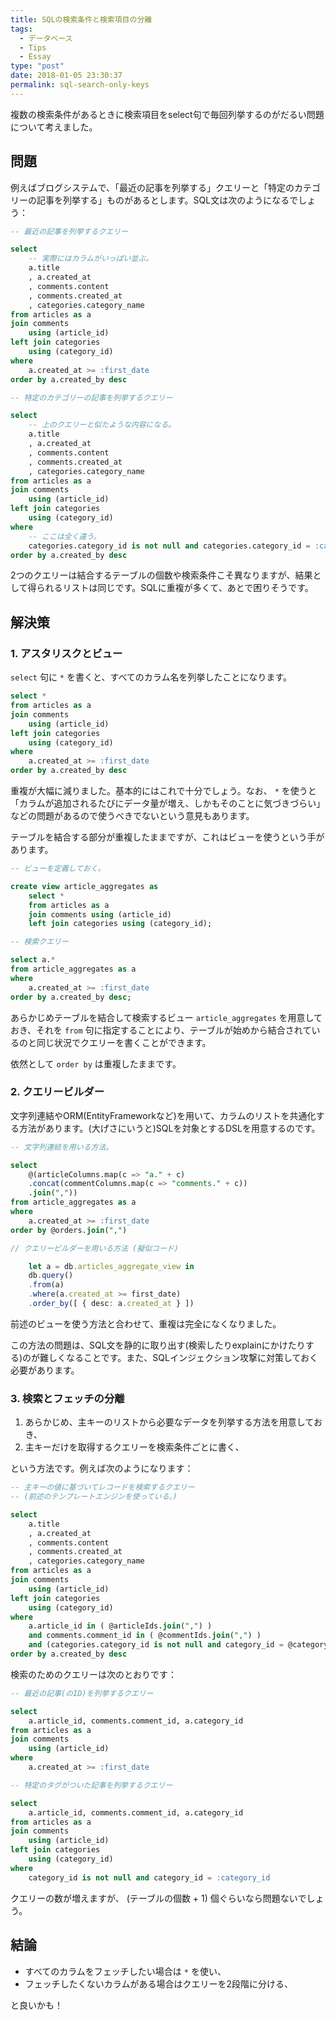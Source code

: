 ```yaml
---
title: SQLの検索条件と検索項目の分離
tags:
  - データベース
  - Tips
  - Essay
type: "post"
date: 2018-01-05 23:30:37
permalink: sql-search-only-keys
---
```


複数の検索条件があるときに検索項目をselect句で毎回列挙するのがだるい問題について考えました。

<!--more-->

## 問題

例えばブログシステムで、「最近の記事を列挙する」クエリーと「特定のカテゴリーの記事を列挙する」ものがあるとします。SQL文は次のようになるでしょう：

```sql
-- 最近の記事を列挙するクエリー

select
    -- 実際にはカラムがいっぱい並ぶ。
    a.title
    , a.created_at
    , comments.content
    , comments.created_at
    , categories.category_name
from articles as a
join comments
    using (article_id)
left join categories
    using (category_id)
where
    a.created_at >= :first_date
order by a.created_by desc
```

```sql
-- 特定のカテゴリーの記事を列挙するクエリー

select
    -- 上のクエリーと似たような内容になる。
    a.title
    , a.created_at
    , comments.content
    , comments.created_at
    , categories.category_name
from articles as a
join comments
    using (article_id)
left join categories
    using (category_id)
where
    -- ここは全く違う。
    categories.category_id is not null and categories.category_id = :category_id
order by a.created_by desc
```

2つのクエリーは結合するテーブルの個数や検索条件こそ異なりますが、結果として得られるリストは同じです。SQLに重複が多くて、あとで困りそうです。

## 解決策
### 1. アスタリスクとビュー
`select` 句に `*` を書くと、すべてのカラム名を列挙したことになります。

```sql
select *
from articles as a
join comments
    using (article_id)
left join categories
    using (category_id)
where
    a.created_at >= :first_date
order by a.created_by desc
```

重複が大幅に減りました。基本的にはこれで十分でしょう。なお、 `*` を使うと「カラムが追加されるたびにデータ量が増え、しかもそのことに気づきづらい」などの問題があるので使うべきでないという意見もあります。

テーブルを結合する部分が重複したままですが、これはビューを使うという手があります。

```sql
-- ビューを定義しておく。

create view article_aggregates as
    select *
    from articles as a
    join comments using (article_id)
    left join categories using (category_id);

-- 検索クエリー

select a.*
from article_aggregates as a
where
    a.created_at >= :first_date
order by a.created_by desc;
```

あらかじめテーブルを結合して検索するビュー  `article_aggregates` を用意しておき、それを `from` 句に指定することにより、テーブルが始めから結合されているのと同じ状況でクエリーを書くことができます。

依然として ``order by`` は重複したままです。

### 2. クエリービルダー

文字列連結やORM(EntityFrameworkなど)を用いて、カラムのリストを共通化する方法があります。(大げさにいうと)SQLを対象とするDSLを用意するのです。

```sql
-- 文字列連結を用いる方法。

select
    @(articleColumns.map(c => "a." + c)
    .concat(commentColumns.map(c => "comments." + c))
    .join(","))
from article_aggregates as a
where
    a.created_at >= :first_date
order by @orders.join(",")
```

```typescript
// クエリービルダーを用いる方法 (擬似コード)

    let a = db.articles_aggregate_view in
    db.query()
    .from(a)
    .where(a.created_at >= first_date)
    .order_by([ { desc: a.created_at } ])
```

前述のビューを使う方法と合わせて、重複は完全になくなりました。

この方法の問題は、SQL文を静的に取り出す(検索したりexplainにかけたりする)のが難しくなることです。また、SQLインジェクション攻撃に対策しておく必要があります。

### 3. 検索とフェッチの分離

1. あらかじめ、主キーのリストから必要なデータを列挙する方法を用意しておき、
1. 主キーだけを取得するクエリーを検索条件ごとに書く、

という方法です。例えば次のようになります：

```sql
-- 主キーの値に基づいてレコードを検索するクエリー
-- (前述のテンプレートエンジンを使っている。)

select
    a.title
    , a.created_at
    , comments.content
    , comments.created_at
    , categories.category_name
from articles as a
join comments
    using (article_id)
left join categories
    using (category_id)
where
    a.article_id in ( @articleIds.join(",") )
    and comments.comment_id in ( @commentIds.join(",") )
    and (categories.category_id is not null and category_id = @categoryId)
order by a.created_by desc
```

検索のためのクエリーは次のとおりです：

```sql
-- 最近の記事(のID)を列挙するクエリー

select
    a.article_id, comments.comment_id, a.category_id
from articles as a
join comments
    using (article_id)
where
    a.created_at >= :first_date
```

```sql
-- 特定のタグがついた記事を列挙するクエリー

select
    a.article_id, comments.comment_id, a.category_id
from articles as a
join comments
    using (article_id)
left join categories
    using (category_id)
where
    category_id is not null and category_id = :category_id
```

クエリーの数が増えますが、 (テーブルの個数 + 1) 個ぐらいなら問題ないでしょう。

## 結論
- すべてのカラムをフェッチしたい場合は `*` を使い、
- フェッチしたくないカラムがある場合はクエリーを2段階に分ける、

と良いかも！
